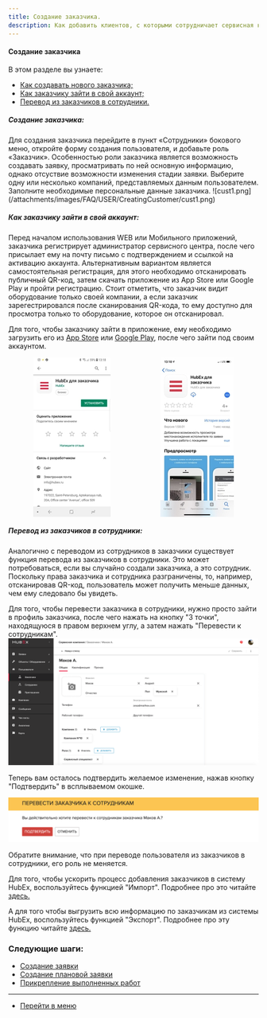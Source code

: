 ```yaml
---
title: Создание заказчика.
description: Как добавить клиентов, с которыми сотрудничает сервисная компания, в систему HubEx?
---
```


<!-- Yandex.Metrika counter -->
<script type="text/javascript" >
   (function(m,e,t,r,i,k,a){m[i]=m[i]||function(){(m[i].a=m[i].a||[]).push(arguments)};
   m[i].l=1*new Date();k=e.createElement(t),a=e.getElementsByTagName(t)[0],k.async=1,k.src=r,a.parentNode.insertBefore(k,a)})
   (window, document, "script", "https://mc.yandex.ru/metrika/tag.js", "ym");
   ym('{{ site.yandex_metric }}', "init", {
        id:'{{ site.yandex_metric }}',
        clickmap:true,
        trackLinks:true,
        accurateTrackBounce:true,
        webvisor:true
   });
</script>
<noscript><div><img src="https://mc.yandex.ru/watch/'{{ site.yandex_metric }}'" style="position:absolute; left:-9999px;" alt="" /></div></noscript>
<!-- /Yandex.Metrika counter -->

#### Создание заказчика
В этом разделе вы узнаете:
<html>
  <meta charset="utf-8">
  <title>Быстрый переход внутри документа</title>
 <ul>
       <li><a href="#createcust">Как создавать нового заказчика;</a></li>
       <li><a href="#access">Как заказчику зайти в свой аккаунт;</a></li>
       <li><a href="#movetouser">Перевод из заказчиков в сотрудники.</a></li>
 </ul>
</html>

<h5 id="createcust">Создание заказчика: </h5>
Для создания заказчика перейдите в пункт «Сотрудники» бокового меню, откройте форму создания пользователя, и добавьте роль «Заказчик». Особенностью роли заказчика является возможность создавать заявку, просматривать по ней основную информацию, однако отсуствие возможности изменения стадии заявки. Выберите одну или несколько компаний, представляемых данным пользователем. Заполните необходимые персональные данные заказчика.
![cust1.png](/attachments/images/FAQ/USER/CreatingCustomer/cust1.png)

<h5 id="access">Как заказчику зайти в свой аккаунт: </h5>
Перед началом использования WEB или Мобильного приложений, заказчика регистрирует администратор сервисного центра, после чего присылает ему на почту письмо с подтверждением и ссылкой на активацию аккаунта.
Альтернативным вариантом является самостоятельная регистрация, для этого необходимо отсканировать публичный QR-код, затем скачать приложение из App Store или Google Play и пройти регистрацию. Стоит отметить, что заказчик видит оборудование только своей компании, а если заказчик зарегестрировался после сканирования QR-кода, то ему доступно для просмотра только то оборудование, которое он отсканировал.

Для того, чтобы заказчику зайти в приложение, ему необходимо загрузить его из [App Store](https://itunes.apple.com/ru/app//id1386688688?mt=8) или [Google Play](https://play.google.com/store/apps/details?id=ru.hubex.engineer), после чего зайти под своим аккаунтом.

<div style="display: flex;">
  <img  style="margin: 0 auto; display: block; max-width: 100%;" src="/attachments/images/FAQ/USER/CreatingCustomer/cust2.jpg" /><img style="margin: 0 auto; display: block; max-width: 100%;" src="/attachments/images/FAQ/USER/CreatingCustomer/cust3.jpg" />
</div>

<h5 id="movetouser">Перевод из заказчиков в сотрудники: </h5>
Аналогично с переводом из сотрудников в заказчики существует функция перевода из заказчиков в сотрудники. Это может потребоваться, если вы случайно создали заказчика, а это сотрудник. Поскольку права заказчика и сотрудника разграничены, то, например, отсканировав QR-код, пользователь может получить меньше данных, чем ему следовало бы увидеть.

Для того, чтобы перевести заказчика в сотрудники, нужно просто зайти в профиль заказчика, после чего нажать на кнопку "3 точки", находящуюся в правом верхнем углу, а затем нажать "Перевести к сотрудникам".
![cust4.png](/attachments/images/FAQ/USER/CreatingCustomer/cust4.png)

Теперь вам осталось подтвердить желаемое изменение, нажав кнопку "Подтвердить" в всплываемом окошке.

![cust5.png](/attachments/images/FAQ/USER/CreatingCustomer/cust5.png)

Обратите внимание, что при переводе пользователя из заказчиков в сотрудники, его роль не меняется.


<p> Для того, чтобы ускорить процесс добавления заказчиков в систему HubEx, воспользуйтесь функцией "Импорт". Подробнее про это читайте <a href="https://wiki.hubex.ru/docs/FAQ/RU/user/Import.html#workers"> здесь.</a></p>
<p> А для того чтобы выгрузить всю информацию по заказчикам из системы HubEx, воспользуйтесь функцией "Экспорт". Подробнее про эту функцию читайте <a href="https://wiki.hubex.ru/docs/FAQ/RU/user/Export.html#workers"> здесь.</a></p>

### Следующие шаги:
- [Создание заявки](./CreatingTicket.md)
- [Создание плановой заявки](./PlannedTickets.md)
- [Прикрепление выполненных работ](./AttachingFiles.md)




____
- [Перейти в меню](http://wiki.hubex.ru)
